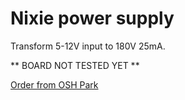 # Nixie power supply

Transform 5-12V input to 180V 25mA.

** BOARD NOT TESTED YET **

[Order from OSH Park](https://oshpark.com/shared_projects/xFiD4IsX)